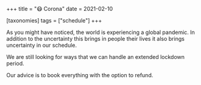 +++
title = "😷 Corona"
date = 2021-02-10

[taxonomies]
tags = ["schedule"]
+++

As you might have noticed, the world is experiencing a global pandemic.
In addition to the uncertainty this brings in people their lives it also brings uncertainty in our schedule.

We are still looking for ways that we can handle an extended lockdown period.

Our advice is to book everything with the option to refund.

